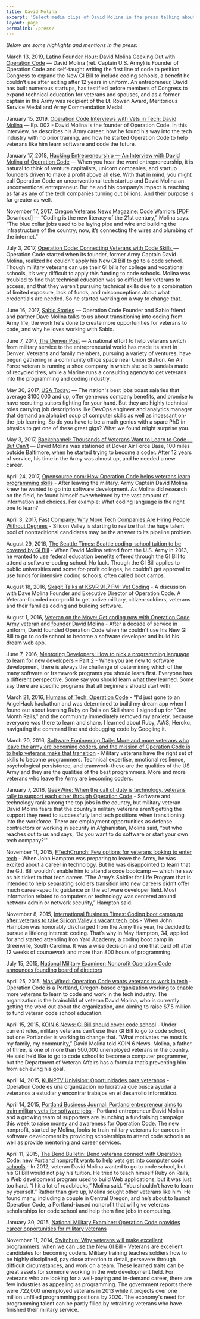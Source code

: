 ```yaml
---
title: David Molina
excerpt: 'Select media clips of David Molina in the press talking about the importance of preparing our transitioning military and veterans to become software developers.'
layout: page
permalink: /press/
---
```


*Below are some highlights and mentions in the press:*

March 13, 2019, [Latino Founder Hour: David Molina Geeking Out with Operation Code](https://www.youtube.com/watch?v=dQoQlziTE8M) — David Molina (ret. Captain U.S. Army) is Founder of Operation Code and self-taught writing the first line of code to petition Congress to expand the New GI Bill to include coding schools, a benefit he couldn’t use after exiting after 12 years in uniform. An entrepreneur, David has built numerous startups, has testified before members of Congress to expand technical education for veterans and spouses, and as a former captain in the Army was recipient of the Lt. Rowan Award, Meritorious Service Medal and Army Commendation Medal.

January 15, 2019, [Operation Code Interviews with Vets in Tech: David Molina](http://operationcode.libsyn.com/david-molina-interview-0) — Ep. 002 - David Molina is the founder of Operation Code. In this interview, he describes his Army career, how he found his way into the tech industry with no prior training, and how he started Operation Code to help veterans like him learn software and code the future.

January 17, 2018, [Hacking Entrepreneurship — An Interview with David Molina of Operation Code](https://medium.com/the-hum/hacking-entrepreneurship-an-interview-with-david-molina-of-operation-code-12a7e199e4e0) — When you hear the word entrepreneurship, it is natural to think of venture capitalists, unicorn companies, and startup founders driven to make a profit above all else. With that in mind, you might call Operation Code an unconventional tech startup and David Molina an unconventional entrepreneur. But he and his company’s impact is reaching as far as any of the tech companies turning out billions. And their purpose is far greater as well.

November 17, 2017, [Oregon Veterans News Magazine: Code Warriors](https://operationcode.s3-us-west-2.amazonaws.com/veterans_news_magazine_nov2017.pdf) [PDF Download] — “Coding is the new literacy of the 21st century,” Molina says. “The blue collar jobs used to be laying pipe and wire and building the infrastructure of the country; now, it’s connecting the wires and plumbing of the internet.”

July 3, 2017, [Operation Code: Connecting Veterans with Code Skills
](https://blog.teamtreehouse.com/operation-code-connecting-veterans-with-code) — Operation Code started when its founder, former Army Captain David Molina, realized he couldn’t apply his New GI Bill to go to a code school. Though military veterans can use their GI bills for college and vocational schools, it’s very difficult to apply this funding to code schools. Molina was troubled to find that technical education was so difficult for veterans to access, and that they weren’t pursuing technical skills due to a combination of limited exposure, lack of funds, and misconceptions about what credentials are needed. So he started working on a way to change that.

June 16, 2017, [Sabio Stories](https://soundcloud.com/wesabio/davemolina) — Operation Code Founder and Sabio friend and partner Dave Molina talks to us about transitioning into coding from Army life, the work he's done to create more opportunities for veterans to code, and why he loves working with Sabio.

June 7, 2017, [The Denver Post](http://www.denverpost.com/2017/06/07/wework-veterans-in-residence-shared-office-space/) — A national effort to help veterans switch from military service to the entrepreneurial world has made its start in Denver. Veterans and family members, pursuing a variety of ventures, have begun gathering in a community office space near Union Station. An Air Force veteran is running a shoe company in which she sells sandals made of recycled tires, while a Marine runs a consulting agency to get veterans into the programming and coding industry.

May 30, 2017, [USA Today:](https://www.usatoday.com/story/tech/news/2017/05/30/heres-what-you-need-land-americas-best-jobs/101730006/) — The nation's best jobs boast salaries that average $100,000 and up, offer generous company benefits, and promise to have recruiting suitors fighting for your hand. But they are highly technical roles carrying job descriptions like DevOps engineer and analytics manager that demand an alphabet soup of computer skills as well as incessant on-the-job learning. So do you have to be a math genius with a spare PhD in physics to get one of these great gigs? What we found might surprise you.

May 3, 2017, [Backchannel: Thousands of Veterans Want to Learn to Code — But Can’t](https://backchannel.com/thousands-of-veterans-want-to-learn-to-code-but-cant-7ed60c167a61) — David Molina was stationed at Dover Air Force Base, 100 miles outside Baltimore, when he started trying to become a coder. After 12 years of service, his time in the Army was almost up, and he needed a new career.

April 24, 2017, [Opensource.com: How Operation Code helps veterans learn programming skills](https://opensource.com/article/17/4/operation-code-mentors-veterans) - After leaving the military, Army Captain David Molina knew he wanted to go into software development. As Molina did research on the field, he found himself overwhelmed by the vast amount of information and choices. For example: What coding language is the right one to learn?

April 3, 2017, [Fast Company: Why More Tech Companies Are Hiring People Without Degrees](https://www.fastcompany.com/3069259/why-more-tech-companies-are-hiring-people-without-degrees) - Silicon Valley is starting to realize that the huge talent pool of nontraditional candidates may be the answer to its pipeline problem.

August 29, 2016, [The Seattle Times: Seattle coding-school tuition to be covered by GI Bill](http://www.seattletimes.com/news/seattles-code-fellows-wins-approval-under-gi-bill/) - When David Molina retired from the U.S. Army in 2013, he wanted to use federal education benefits offered through the GI Bill to attend a software-coding school. No luck. Though the GI Bill applies to public universities and some for-profit colleges, he couldn’t get approval to use funds for intensive coding schools, often called boot camps.

August 18, 2016, [Skagit Talks at KSVR 91.7 FM: Vet Coding](https://soundcloud.com/skagit-talks/8-18-2016-vet-coding) - A discussion with Dave Molina Founder and Executive Director of Operation Code. A Veteran-founded non-profit to get active military, citizen-soldiers, veterans and their families coding and building software.

August 1, 2016, [Veteran on the Move: Get coding now with Operation Code Army veteran and founder David Molina](http://www.veteranonthemove.com/get-coding-now-with-operation-code-army-veteran-and-founder-david-molina/) - After a decade of service in uniform, David founded Operation Code when he couldn't use his New GI Bill to go to code school to become a software developer and build his dream web app.

June 7, 2016, [Mentoring Developers: How to pick a programming language to learn for new developers – Part 2](http://mentoringdevelopers.com/episode-36-how-to-pick-a-programming-language-to-learn-for-new-developers-part-2/) - When you are new to software development, there is always the challenge of determining which of the many software or framework programs you should learn first. Everyone has a different perspective. Some say you should learn what they learned. Some say there are specific programs that all beginners should start with.

March 21, 2016, [Humans of Tech: Operation Code](http://www.humansoftech.com/work/#/operationcode/) - “I'd just gone to an AngelHack hackathon and was determined to build my dream app when I found out about learning Ruby on Rails on Skillshare. I signed up for "One Month Rails," and the community immediately removed my anxiety, because everyone was there to learn and share. I learned about Ruby, AWS, Heroku, navigating the command line and debugging code by Googling it.

March 20, 2016, [Software Engineering Daily: More and more veterans who leave the army are becoming coders, and the mission of Operation Code is to help veterans make that transition](http://softwareengineeringdaily.com/2016/03/20/helping-veterans-learn-code-david-molina/) - Military veterans have the right set of skills to become programmers. Technical expertise, emotional resilience, psychological persistence, and teamwork–these are the qualities of the US Army and they are the qualities of the best programmers. More and more veterans who leave the Army are becoming coders.

January 7, 2016, [GeekWire: When the call of duty is technology, veterans rally to support each other through Operation Code](http://www.geekwire.com/2016/call-duty-technology-veterans-rally-support-operation-code/) - Software and technology rank among the top jobs in the country, but military veteran David Molina fears that the country’s military veterans aren’t getting the support they need to successfully land tech positions when transitioning into the workforce. There are employment opportunities as defense contractors or working in security in Afghanistan, Molina said, “but who reaches out to us and says, ‘Do you want to do software or start your own tech company?’"

November 11, 2015, [FTechCrunch: Few options for veterans looking to enter tech](http://techcrunch.com/2015/11/11/few-options-for-veterans-looking-to-enter-tech/) - When John Hampton was preparing to leave the Army, he was excited about a career in technology. But he was disappointed to learn that the G.I. Bill wouldn’t enable him to attend a code bootcamp — which he saw as his ticket to that tech career. “The Army’s Soldier for Life Program that is intended to help separating soldiers transition into new careers didn’t offer much career-specific guidance on the software developer field.  Most information related to computers or technology was centered around network admin or network security,” Hampton said.

November 8, 2015, [International Business Times: Coding boot camps go after veterans to take Silicon Valley's vacant tech jobs](http://www.ibtimes.com/coding-boot-camps-go-after-veterans-take-silicon-valleys-vacant-tech-jobs-2174421) - When John Hampton was honorably discharged from the Army this year, he decided to pursue a lifelong interest: coding. That’s why in May Hampton, 34, applied for and started attending Iron Yard Academy, a coding boot camp in Greenville, South Carolina. It was a wise decision and one that paid off after 12 weeks of coursework and more than 800 hours of programming.

July 15, 2015, [National Military Examiner: Nonprofit Operation Code announces founding board of directors](/press)

April 25, 2015, [Más Wired: Operation Code wants veterans to work in tech](http://www.maswired.com/operation-code-wants-veterans-to-work-in-tech/) - Operation Code is a Portland, Oregon-based organization working to enable more veterans to learn to code and work in the tech industry. The organization is the brainchild of veteran David Molina, who is currently getting the word out about the organization, and aiming to raise $7.5 million to fund veteran code school education.

April 15, 2015, [KOIN 6 News: GI Bill should cover code school](http://koin.com/2015/04/15/veteran-gi-bill-should-cover-code-school/) - Under current rules, military veterans can’t use their GI Bill to go to code school, but one Portlander is working to change that. “What motivates me most is my family, my community,” David Molina told KOIN 6 News. Molina, a father of three, is one of more than 500,000 unemployed veterans in the country. He said he’d like to go to code school to become a computer programmer, but the Department of Veteran Affairs has a formula that’s preventing him from achieving his goal.

April 14, 2015, [KUNPTV Univision: Oportunidades para veteranos](http://kunptv.com/news/oportunidades-para-veteranos) - Operation Code es una organización no lucrativa que busca ayudar a veteranos a estudiar y encontrar trabajos en el desarrollo informático.

April 14, 2015, [Portland Business Journal: Portland entrepreneur aims to train military vets for software jobs](http://www.bizjournals.com/portland/blog/techflash/2015/04/portland-entrepreneur-aims-to-train-military-vets.html) - Portland entrepreneur David Molina and a growing team of supporters are launching a fundraising campaign this week to raise money and awareness for Operation Code. The new nonprofit, started by Molina, looks to train military veterans for careers in software development by providing scholarships to attend code schools as well as provide mentoring and career services.

April 11, 2015, [The Bend Bulletin: Bend veterans connect with Operation Code: new Portland nonprofit wants to help vets get into computer code schools](http://www.bendbulletin.com/localstate/3053094-151/bend-vets-connect-with-operation-code#) - In 2012, veteran David Molina wanted to go to code school, but his GI Bill would not pay his tuition. He tried to teach himself Ruby on Rails, a Web development program used to build Web applications, but it was just too hard. “I hit a lot of roadblocks,” Molina said. “You shouldn’t have to learn by yourself.” Rather than give up, Molina sought other veterans like him. He found many, including a couple in Central Oregon, and he’s about to launch Operation Code, a Portland-based nonprofit that will give veterans scholarships for code school and help them find jobs in computing.

January 30, 2015, [National Military Examiner: Operation Code provides career opportunities for military veterans](/press)

November 11, 2014, [Switchup: Why veterans will make excellent programmers: when we can use the New GI Bill](https://www.switchup.org/blog/why-veterans-will-make-excellent-programmers) - Veterans are excellent candidates for becoming coders. Military training teaches soldiers how to be highly disciplined, pay close attention to detail, persevere through difficult circumstances, and work on a team. These learned traits can be great assets for someone working in the web development field. For veterans who are looking for a well-paying and in-demand career, there are few industries as appealing as programming. The government reports there were 722,000 unemployed veterans in 2013 while it projects over one million unfilled programming positions by 2020. The economy's need for programming talent can be partly filled by retraining veterans who have finished their military service.
